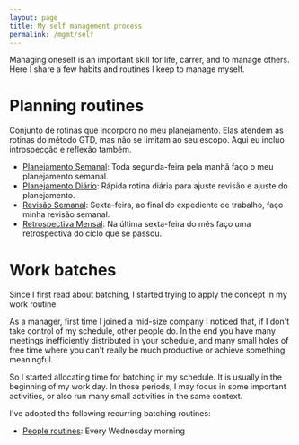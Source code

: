```yaml
---
layout: page
title: My self management process
permalink: /mgmt/self
---
```


Managing oneself is an important skill for life, carrer, and to manage others. Here I share a few habits and routines I keep to manage myself.

# Planning routines

Conjunto de rotinas que incorporo no meu planejamento. Elas atendem as rotinas do método GTD, mas não se limitam ao seu escopo. Aqui eu incluo introspecção e reflexão também.

- [Planejamento Semanal](/mgmt/self/weekly-planning): Toda segunda-feira pela manhã faço o meu planejamento semanal.
- [Planejamento Diário](/mgmt/self/daily-planning): Rápida rotina diária para ajuste revisão e ajuste do planejamento.
- [Revisão Semanal](/mgmt/self/weekly-retro): Sexta-feira, ao final do expediente de trabalho, faço minha revisão semanal.
- [Retrospectiva Mensal](/mgmt/self/monthly-retro): Na última sexta-feira do mês faço uma retrospectiva do ciclo que se passou.

# Work batches

Since I first read about batching, I started trying to apply the concept in my work routine.

As a manager, first time I joined a mid-size company I noticed that, if I don't take control of my schedule, other people do. In the end you have many meetings inefficiently distributed in your schedule, and many small holes of free time where you can't really be much productive or achieve something meaningful.

So I started allocating time for batching in my schedule. It is usually in the beginning of my work day. In those periods, I may focus in some important activities, or also run many small activities in the same context.

I've adopted the following recurring batching routines:

- [People routines](/mgmt/people-routines): Every Wednesday morning